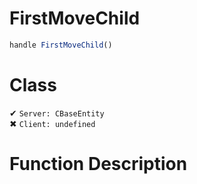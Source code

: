 # FirstMoveChild
```js	
handle FirstMoveChild()
```
# Class
✔ `Server: CBaseEntity`  
✖ `Client: undefined`  

# Function Description

